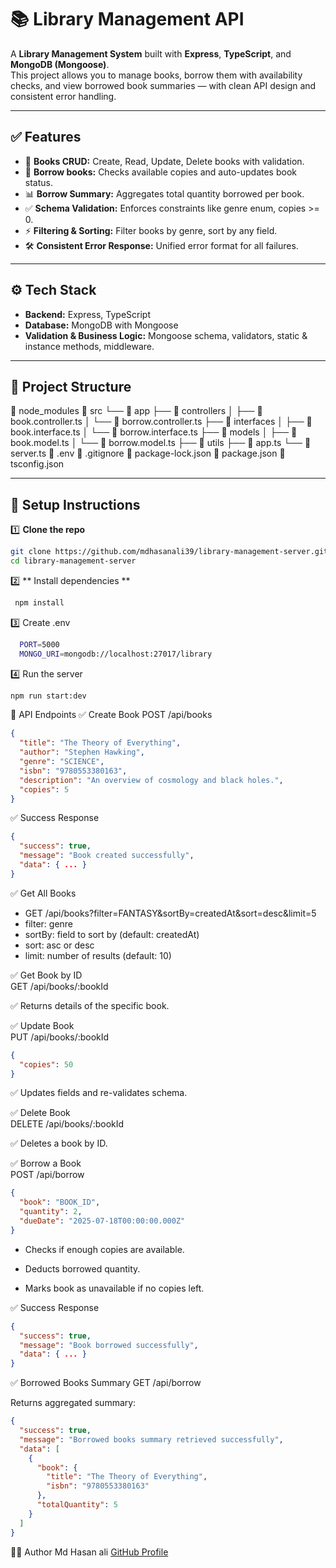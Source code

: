 # 📚 Library Management API

A **Library Management System** built with **Express**, **TypeScript**, and **MongoDB (Mongoose)**.  
This project allows you to manage books, borrow them with availability checks, and view borrowed book summaries — with clean API design and consistent error handling.

---

## ✅ Features

- 📖 **Books CRUD:** Create, Read, Update, Delete books with validation.
- 🔑 **Borrow books:** Checks available copies and auto-updates book status.
- 📊 **Borrow Summary:** Aggregates total quantity borrowed per book.
- ✅ **Schema Validation:** Enforces constraints like genre enum, copies >= 0.
- ⚡ **Filtering & Sorting:** Filter books by genre, sort by any field.
- 🛠️ **Consistent Error Response:** Unified error format for all failures.

---

## ⚙️ Tech Stack

- **Backend:** Express, TypeScript
- **Database:** MongoDB with Mongoose
- **Validation & Business Logic:** Mongoose schema, validators, static & instance methods, middleware.

---

## 📁 Project Structure

📁 node_modules
📁 src
 └── 📁 app
      ├── 📁 controllers
      │     ├── 📄 book.controller.ts
      │     └── 📄 borrow.controller.ts
      ├── 📁 interfaces
      │     ├── 📄 book.interface.ts
      │     └── 📄 borrow.interface.ts
      ├── 📁 models
      │     ├── 📄 book.model.ts
      │     └── 📄 borrow.model.ts
      ├── 📁 utils
      ├── 📄 app.ts
      └── 📄 server.ts
📄 .env
📄 .gitignore
📄 package-lock.json
📄 package.json
📄 tsconfig.json


---

## 🚀 Setup Instructions

1️⃣ **Clone the repo**

```bash
git clone https://github.com/mdhasanali39/library-management-server.git
cd library-management-server
```
2️⃣ ** Install dependencies **
```bash
 npm install
```
3️⃣ Create .env
```bash
  PORT=5000
  MONGO_URI=mongodb://localhost:27017/library

```
4️⃣ Run the server
```bash
npm run start:dev
```

📌 API Endpoints
✅ Create Book
POST /api/books
```json
{
  "title": "The Theory of Everything",
  "author": "Stephen Hawking",
  "genre": "SCIENCE",
  "isbn": "9780553380163",
  "description": "An overview of cosmology and black holes.",
  "copies": 5
}
```
✅ Success Response
```json
{
  "success": true,
  "message": "Book created successfully",
  "data": { ... }
}
```
✅ Get All Books
- GET /api/books?filter=FANTASY&sortBy=createdAt&sort=desc&limit=5
- filter: genre
- sortBy: field to sort by (default: createdAt)
- sort: asc or desc
- limit: number of results (default: 10)

✅ Get Book by ID <br>
  GET /api/books/:bookId

✅ Returns details of the specific book.

✅ Update Book <br>
PUT /api/books/:bookId
```json
{
  "copies": 50
}
```
✅ Updates fields and re-validates schema.

✅ Delete Book <br>
DELETE /api/books/:bookId <br>

✅ Deletes a book by ID.

✅ Borrow a Book <br>
POST /api/borrow
```json
{
  "book": "BOOK_ID",
  "quantity": 2,
  "dueDate": "2025-07-18T00:00:00.000Z"
}
```
- Checks if enough copies are available.

- Deducts borrowed quantity.

- Marks book as unavailable if no copies left.

✅ Success Response
```json
{
  "success": true,
  "message": "Book borrowed successfully",
  "data": { ... }
}
```

✅ Borrowed Books Summary
GET /api/borrow

Returns aggregated summary:
```json
{
  "success": true,
  "message": "Borrowed books summary retrieved successfully",
  "data": [
    {
      "book": {
        "title": "The Theory of Everything",
        "isbn": "9780553380163"
      },
      "totalQuantity": 5
    }
  ]
}
```

🧑‍💻 Author
Md Hasan ali
[GitHub Profile](https://github.com/mdhasanali39)
